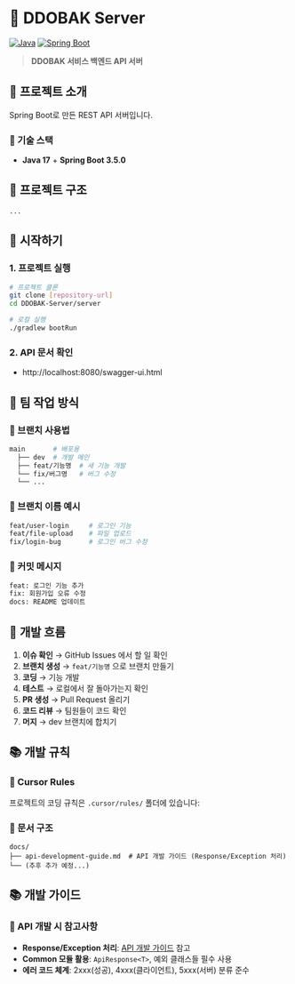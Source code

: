 # 🚀 DDOBAK Server

[![Java](https://img.shields.io/badge/Java-17-ED8B00?style=flat-square&logo=openjdk&logoColor=white)](https://openjdk.java.net/)
[![Spring Boot](https://img.shields.io/badge/Spring%20Boot-3.5.0-6DB33F?style=flat-square&logo=spring&logoColor=white)](https://spring.io/projects/spring-boot)

> **DDOBAK 서비스 백엔드 API 서버**

## 🎯 프로젝트 소개

Spring Boot로 만든 REST API 서버입니다. 

### 🔧 기술 스택
- **Java 17** + **Spring Boot 3.5.0**

## 📁 프로젝트 구조

```
...
```

## 🚀 시작하기

### 1. 프로젝트 실행
```bash
# 프로젝트 클론
git clone [repository-url]
cd DDOBAK-Server/server

# 로컬 실행
./gradlew bootRun
```

### 2. API 문서 확인
- http://localhost:8080/swagger-ui.html

## 👥 팀 작업 방식

### 🌳 브랜치 사용법
```bash
main       # 배포용
  ├── dev  # 개발 메인
  ├── feat/기능명  # 새 기능 개발
  └── fix/버그명   # 버그 수정
  └── ...
```

### 📝 브랜치 이름 예시
```bash
feat/user-login     # 로그인 기능
feat/file-upload    # 파일 업로드
fix/login-bug       # 로그인 버그 수정
```

### 💬 커밋 메시지
```bash
feat: 로그인 기능 추가
fix: 회원가입 오류 수정
docs: README 업데이트
```

## 🔄 개발 흐름

1. **이슈 확인** → GitHub Issues 에서 할 일 확인
2. **브랜치 생성** → `feat/기능명` 으로 브랜치 만들기
3. **코딩** → 기능 개발
4. **테스트** → 로컬에서 잘 돌아가는지 확인
5. **PR 생성** → Pull Request 올리기
6. **코드 리뷰** → 팀원들이 코드 확인
7. **머지** → dev 브랜치에 합치기

## 📚 개발 규칙

### 🎯 Cursor Rules
프로젝트의 코딩 규칙은 `.cursor/rules/` 폴더에 있습니다:

### 📖 문서 구조
```
docs/
├── api-development-guide.md  # API 개발 가이드 (Response/Exception 처리)
└── (추후 추가 예정...)
```

## 📚 개발 가이드

### 🔧 API 개발 시 참고사항
- **Response/Exception 처리**: [API 개발 가이드](docs/api-development-guide.md) 참고
- **Common 모듈 활용**: `ApiResponse<T>`, 예외 클래스들 필수 사용
- **에러 코드 체계**: 2xxx(성공), 4xxx(클라이언트), 5xxx(서버) 분류 준수
